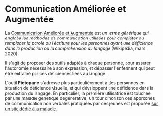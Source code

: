 # Communication Améliorée et Augmentée

La [Communication Améliorée et Augmentée](https://fr.wikipedia.org/wiki/Communication_am%C3%A9lior%C3%A9e_et_alternative) est *un terme générique qui englobe les méthodes de communication utilisées pour compléter ou remplacer la parole ou l'écriture pour les personnes ayant une déficience dans la production ou la compréhension du langage* (Wikipédia, mars 2020).

Il s'agit de proposer des outils adaptés à chaque personne, pour assurer l'autonomie nécessaire à son expression, et dépasser l'enferment qui peut être entraîné par ces déficiences liées au langage.

L'outil **Pictoparle** s'adresse plus particulièrement à des personnes en situation de déficience visuelle, et qui développent une déficience dans la production du langage. En particulier, la première utilisatrice est touchée par une maladie génétique dégénérative. Un tour d'horizon des approches de communication non verbales pratiquées par ces jeunes est proposée [sur un site dédié à la maladie](http://cln.jmfavreau.info/communication-non-verbale.html).
